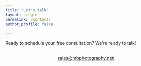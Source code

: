```yaml
---
title: "Let's talk"
layout: single
permalink: /contact/
author_profile: false

---
```


Ready to schedule your free consultation?  We're ready to talk!
<p style="text-align: center;">
   <i class="far fa-envelope fa-3x"></i><br>
   <a href="mailto:sales@mbphotography.net">sales@mbphotography.net</a>
</p>